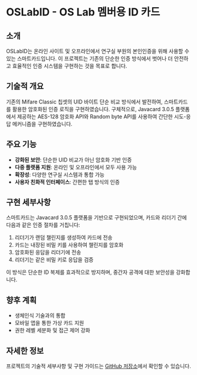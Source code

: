 # OSLabID - OS Lab 멤버용 ID 카드

## 소개

OSLabID는 온라인 사이트 및 오프라인에서 연구실 부원의 본인인증을 위해 사용할 수 있는 스마트카드입니다. 이 프로젝트는 기존의 단순한 인증 방식에서 벗어나 더 안전하고 효율적인 인증 시스템을 구현하는 것을 목표로 합니다.

## 기술적 개요

기존의 Mifare Classic 칩셋의 UID 바이트 단순 비교 방식에서 발전하여, 스마트카드를 활용한 암호화된 인증 로직을 구현하였습니다. 구체적으로, Javacard 3.0.5 플랫폼에서 제공하는 AES-128 암호화 API와 Random byte API를 사용하여 간단한 시도-응답 메커니즘을 구현하였습니다.

## 주요 기능

- **강화된 보안**: 단순한 UID 비교가 아닌 암호화 기반 인증
- **다중 플랫폼 지원**: 온라인 및 오프라인에서 모두 사용 가능
- **확장성**: 다양한 연구실 시스템과 통합 가능
- **사용자 친화적 인터페이스**: 간편한 탭 방식의 인증

## 구현 세부사항

스마트카드는 Javacard 3.0.5 플랫폼을 기반으로 구현되었으며, 카드와 리더기 간에 다음과 같은 인증 절차를 거칩니다:

1. 리더기가 랜덤 챌린지를 생성하여 카드에 전송
2. 카드는 내장된 비밀 키를 사용하여 챌린지를 암호화
3. 암호화된 응답을 리더기에 전송
4. 리더기는 같은 비밀 키로 응답을 검증

이 방식은 단순한 ID 복제를 효과적으로 방지하며, 중간자 공격에 대한 보안성을 강화합니다.

## 향후 계획

- 생체인식 기술과의 통합
- 모바일 앱을 통한 가상 카드 지원
- 권한 레벨 세분화 및 접근 제어 강화

## 자세한 정보

프로젝트의 기술적 세부사항 및 구현 가이드는 [GitHub 저장소](https://github.com/OS-LAB-DaejinUniv/Smart-Lab/blob/main/smartcard/README.md)에서 확인할 수 있습니다.
